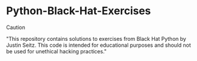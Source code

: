 # Python-Black-Hat-Exercises
> [!CAUTION]
> "This repository contains solutions to exercises from Black Hat Python by Justin Seitz. This code is intended for educational purposes and should not be used for unethical hacking practices."
